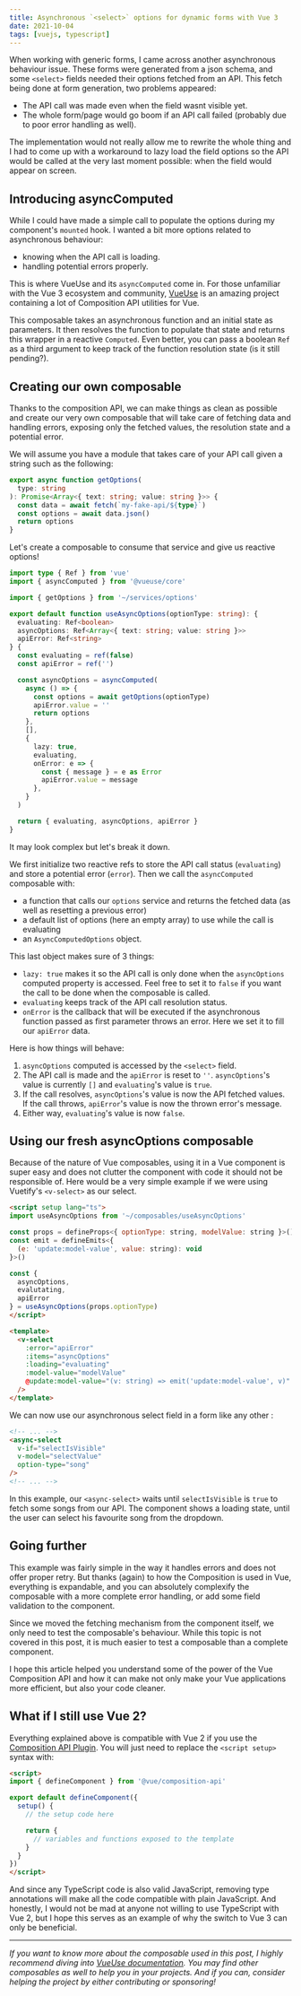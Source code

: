 ```yaml
---
title: Asynchronous `<select>` options for dynamic forms with Vue 3
date: 2021-10-04
tags: [vuejs, typescript]
---
```


When working with generic forms, I came across another asynchronous behaviour issue. These forms were generated from a json schema, and some `<select>` fields needed their options fetched from an API. This fetch being done at form generation, two problems appeared: 
- The API call was made even when the field wasnt visible yet.
- The whole form/page would go boom if an API call failed (probably due to poor error handling as well).

The implementation would not really allow me to rewrite the whole thing and I had to come up with a workaround to lazy load the field options so the API would be called at the very last moment possible: when the field would appear on screen.

## Introducing asyncComputed

While I could have made a simple call to populate the options during my component's `mounted` hook. I wanted a bit more options related to asynchronous behaviour:
- knowing when the API call is loading.
- handling potential errors properly.

This is where VueUse and its `asyncComputed` come in. For those unfamiliar with the Vue 3 ecosystem and community, [VueUse](https://vueuse.org/) is an amazing project containing a lot of Composition API utilities for Vue.

This composable takes an asynchronous function and an initial state as parameters. It then resolves the function to populate that state and returns this wrapper in a reactive `Computed`. Even better, you can pass a boolean `Ref` as a third argument to keep track of the function resolution state (is it still pending?).

## Creating our own composable

Thanks to the composition API, we can make things as clean as possible and create our very own composable that will take care of fetching data and handling errors, exposing only the fetched values, the resolution state and a potential error.

We will assume you have a module that takes care of your API call given a string such as the following:

```ts title=src/services/options.ts
export async function getOptions(
  type: string
): Promise<Array<{ text: string; value: string }>> {
  const data = await fetch(`my-fake-api/${type}`)
  const options = await data.json()
  return options
}
```

Let's create a composable to consume that service and give us reactive options!

```ts title=src/composables/useAsyncOptions.ts
import type { Ref } from 'vue'
import { asyncComputed } from '@vueuse/core'

import { getOptions } from '~/services/options'

export default function useAsyncOptions(optionType: string): {
  evaluating: Ref<boolean>
  asyncOptions: Ref<Array<{ text: string; value: string }>>
  apiError: Ref<string>
} {
  const evaluating = ref(false)
  const apiError = ref('')

  const asyncOptions = asyncComputed(
    async () => {
      const options = await getOptions(optionType)
      apiError.value = ''
      return options
    },
    [],
    {
      lazy: true,
      evaluating,
      onError: e => {
        const { message } = e as Error
        apiError.value = message
      },
    }
  )

  return { evaluating, asyncOptions, apiError }
}
```

It may look complex but let's break it down.

We first initialize two reactive refs to store the API call status (`evaluating`) and store a potential error (`error`).
Then we call the `asyncComputed` composable with:
- a function that calls our `options` service and returns the fetched data (as well as resetting a previous error)
- a default list of options (here an empty array) to use while the call is evaluating
- an `AsyncComputedOptions` object.

This last object makes sure of 3 things:
- `lazy: true` makes it so the API call is only done when the `asyncOptions` computed property is accessed. Feel free to set it to `false` if you want the call to be done when the composable is called.
- `evaluating` keeps track of the API call resolution status.
- `onError` is the callback that will be executed if the asynchronous function passed as first parameter throws an error. Here we set it to fill our `apiError` data.

Here is how things will behave:
1. `asyncOptions` computed is accessed by the `<select>` field.
2. The API call is made and the `apiError` is reset to `''`. `asyncOptions`'s value is currently `[]` and `evaluating`'s value is `true`.
3. If the call resolves, `asyncOptions`'s value is now the API fetched values. If the call throws, `apiError`'s value is now the thrown error's message.
4. Either way, `evaluating`'s value is now `false`.

## Using our fresh asyncOptions composable

Because of the nature of Vue composables, using it in a Vue component is super easy and does not clutter the component with code it should not be responsible of. Here would be a very simple example if we were using Vuetify's `<v-select>` as our select.

```html title=src/components/AsyncSelect.vue
<script setup lang="ts">
import useAsyncOptions from '~/composables/useAsyncOptions'

const props = defineProps<{ optionType: string, modelValue: string }>()
const emit = defineEmits<{
  (e: 'update:model-value', value: string): void
}>()

const { 
  asyncOptions, 
  evalutating, 
  apiError 
} = useAsyncOptions(props.optionType)
</script>

<template>
  <v-select
    :error="apiError"
    :items="asyncOptions"
    :loading="evaluating"
    :model-value="modelValue"
    @update:model-value="(v: string) => emit('update:model-value', v)"
  />
</template>
```

We can now use our asynchronous select field in a form like any other :

```html
<!-- ... -->
<async-select
  v-if="selectIsVisible"
  v-model="selectValue"
  option-type="song"
/>
<!-- ... -->
```

In this example, our `<async-select>` waits until `selectIsVisible` is `true` to fetch some songs from our API. The component shows a loading state, until the user can select his favourite song from the dropdown. 

## Going further

This example was fairly simple in the way it handles errors and does not offer proper retry. But thanks (again) to how the Composition is used in Vue, everything is expandable, and you can absolutely complexify the composable with a more complete error handling, or add some field validation to the component.

Since we moved the fetching mechanism from the component itself, we only need to test the composable's behaviour. While this topic is not covered in this post, it is much easier to test a composable than a complete component.

I hope this article helped you understand some of the power of the Vue Composition API and how it can make not only make your Vue applications more efficient, but also your code cleaner.

## What if I still use Vue 2?

Everything explained above is compatible with Vue 2 if you use the [Composition API Plugin](https://github.com/vuejs/composition-api). You will just need to replace the `<script setup>` syntax with:

```html
<script>
import { defineComponent } from '@vue/composition-api'

export default defineComponent({
  setup() {
    // the setup code here

    return {
      // variables and functions exposed to the template
    }
  }
})
</script>
```
And since any TypeScript code is also valid JavaScript, removing type annotations will make all the code compatible with plain JavaScript. And honestly, I would not be mad at anyone not willing to use TypeScript with Vue 2, but I hope this serves as an example of why the switch to Vue 3 can only be beneficial.

---

_If you want to know more about the composable used in this post, I highly recommend diving into [VueUse documentation](https://vueuse.org/core/asynccomputed). You may find other composables as well to help you in your projects. And if you can, consider helping the project by either contributing or sponsoring!_
